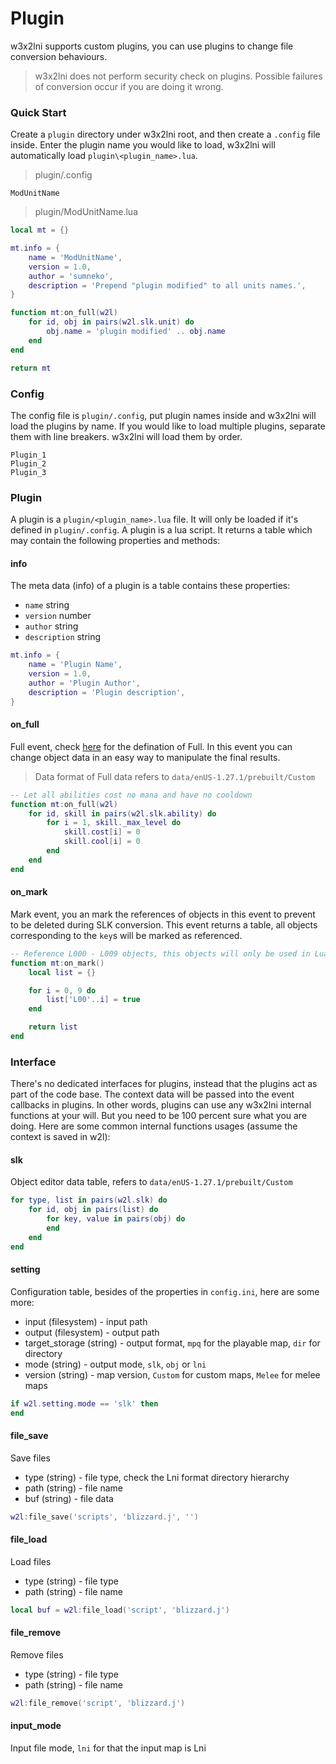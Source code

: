 # Plugin

w3x2lni supports custom plugins, you can use plugins to change file conversion behaviours.

> w3x2lni does not perform security check on plugins. Possible failures of conversion occur if you are doing it wrong.

### Quick Start

Create a `plugin` directory under w3x2lni root, and then create a `.config` file inside. Enter the plugin name you would like to load, w3x2lni will automatically load `plugin\<plugin_name>.lua`.

> plugin/.config

```
ModUnitName
```

> plugin/ModUnitName.lua

```lua
local mt = {}

mt.info = {
    name = 'ModUnitName',
    version = 1.0,
    author = 'sumneko',
    description = 'Prepend "plugin modified" to all units names.',
}

function mt:on_full(w2l)
    for id, obj in pairs(w2l.slk.unit) do
        obj.name = 'plugin modified' .. obj.name
    end
end

return mt
```

### Config

The config file is `plugin/.config`, put plugin names inside and w3x2lni will load the plugins by name. If you would like to load multiple plugins, separate them with line breakers. w3x2lni will load them by order.

```
Plugin_1
Plugin_2
Plugin_3
```

### Plugin

A plugin is a `plugin/<plugin_name>.lua` file. It will only be loaded if it's defined in `plugin/.config`. A plugin is a lua script. It returns a table which may contain the following properties and methods:

#### info

The meta data (info) of a plugin is a table contains these properties:

+ `name` string
+ `version` number
+ `author` string
+ `description` string

```lua
mt.info = {
    name = 'Plugin Name',
    version = 1.0,
    author = 'Plugin Author',
    description = 'Plugin description',
}
```

#### on_full

Full event, check [here][DataFull] for the defination of Full. In this event you can change object data in an easy way to manipulate the final results.

> Data format of Full data refers to `data/enUS-1.27.1/prebuilt/Custom`

```lua
-- Let all abilities cost no mana and have no cooldown
function mt:on_full(w2l)
    for id, skill in pairs(w2l.slk.ability) do
        for i = 1, skill._max_level do
            skill.cost[i] = 0
            skill.cool[i] = 0
        end
    end
end
```

#### on_mark

Mark event, you an mark the references of objects in this event to prevent to be deleted during SLK conversion. This event returns a table, all objects corresponding to the `key`s will be marked as referenced.

```lua
-- Reference L000 - L009 objects, this objects will only be used in Lua scripts and can't be referenced automatically
function mt:on_mark()
    local list = {}

    for i = 0, 9 do
        list['L00'..i] = true
    end

    return list
end
```

### Interface

There's no dedicated interfaces for plugins, instead that the plugins act as part of the code base. The context data will be passed into the event callbacks in plugins. In other words, plugins can use any w3x2lni internal functions at your will. But you need to be 100 percent sure what you are doing. Here are some common internal functions usages (assume the context is saved in w2l):

#### slk

Object editor data table, refers to `data/enUS-1.27.1/prebuilt/Custom`

```lua
for type, list in pairs(w2l.slk) do
    for id, obj in pairs(list) do
        for key, value in pairs(obj) do
        end
    end
end
```

#### setting

Configuration table, besides of the properties in `config.ini`, here are some more:

+ input (filesystem) - input path
+ output (filesystem) - output path
+ target_storage (string) - output format, `mpq` for the playable map, `dir` for directory
+ mode (string) - output mode, `slk`, `obj` or `lni`
+ version (string) - map version, `Custom` for custom maps, `Melee` for melee maps

```lua
if w2l.setting.mode == 'slk' then
end
```

#### file_save

Save files

+ type (string) - file type, check the Lni format directory hierarchy
+ path (string) - file name
+ buf (string) - file data

```lua
w2l:file_save('scripts', 'blizzard.j', '')
```

#### file_load

Load files

+ type (string) - file type
+ path (string) - file name

```lua
local buf = w2l:file_load('script', 'blizzard.j')
```

#### file_remove

Remove files

+ type (string) - file type
+ path (string) - file name

```lua
w2l:file_remove('script', 'blizzard.j')
```

#### input_mode

Input file mode, `lni` for that the input map is Lni

[DataFull]: /en-us/insider
